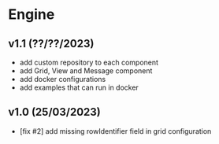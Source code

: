 # Engine

## v1.1 (??/??/2023)

 - add custom repository to each component
 - add Grid, View and Message component
 - add docker configurations
 - add examples that can run in docker

## v1.0 (25/03/2023)

 - [fix #2] add missing rowIdentifier field in grid configuration
